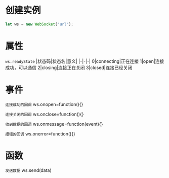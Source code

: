 # 创建实例

```js
let ws = new WebSocket("url");
```

# 属性

`ws.readyState`
|状态码|状态名|意义|
|-|-|-|
0|connecting|正在连接
1|open|连接成功，可以通信
2|closing|连接正在关闭
3|closed|连接已经关闭

# 事件

`连接成功的回调`
ws.onopen=function(){}

`连接关闭的回调`
ws.onclose=function(){}

`收到数据的回调`
ws.onmessage=function(event){}

`报错的回调`
ws.onerror=function(){}

# 函数

`发送数据`
ws.send(data)
